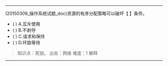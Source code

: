 ---
(20150309_操作系统试题_doc)资源的有序分配策略可以破坏【 】条件。
- ( ) A.互斥使用 
- ( ) B.不剥夺 
- ( ) C.请求和保持 
- ( ) D.环路等待

> 知识点：死锁。
> 出处：网络
> 难度：1
> 解释

---